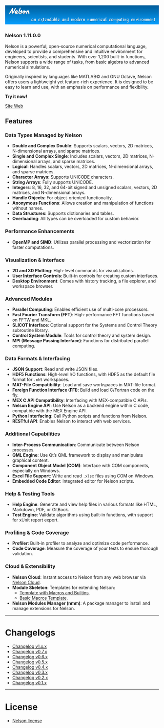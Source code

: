 ![banner](banner_homepage.png)

### Nelson 1.11.0.0

Nelson is a powerful, open-source numerical computational language, developed to provide a comprehensive and intuitive environment for engineers, scientists, and students. With over 1,200 built-in functions, Nelson supports a wide range of tasks, from basic algebra to advanced numerical simulations.

Originally inspired by languages like MATLAB© and GNU Octave, Nelson offers users a lightweight yet feature-rich experience. It is designed to be easy to learn and use, with an emphasis on performance and flexibility.

**Try it now!**

[Site Web](https://nelson-lang.github.io/nelson-website/)

## Features

### Data Types Managed by Nelson

- **Double and Complex Double**: Supports scalars, vectors, 2D matrices, N-dimensional arrays, and sparse matrices.
- **Single and Complex Single**: Includes scalars, vectors, 2D matrices, N-dimensional arrays, and sparse matrices.
- **Logical**: Handles scalars, vectors, 2D matrices, N-dimensional arrays, and sparse matrices.
- **Character Arrays**: Supports UNICODE characters.
- **String Arrays**: Fully supports UNICODE.
- **Integers**: 8, 16, 32, and 64-bit signed and unsigned scalars, vectors, 2D matrices, and N-dimensional arrays.
- **Handle Objects**: For object-oriented functionality.
- **Anonymous Functions**: Allows creation and manipulation of functions without names.
- **Data Structures**: Supports dictionaries and tables.
- **Overloading**: All types can be overloaded for custom behavior.

### Performance Enhancements

- **OpenMP and SIMD**: Utilizes parallel processing and vectorization for faster computations.

### Visualization & Interface

- **2D and 3D Plotting**: High-level commands for visualizations.
- **User Interface Controls**: Built-in controls for creating custom interfaces.
- **Desktop Environment**: Comes with history tracking, a file explorer, and workspace browser.

### Advanced Modules

- **Parallel Computing**: Enables efficient use of multi-core processors.
- **Fast Fourier Transform (FFT)**: High-performance FFT functions based on FFTW and MKL.
- **SLICOT Interface**: Optional support for the Systems and Control Theory subroutine library.
- **Control System Module**: Tools for control theory and system design.
- **MPI (Message Passing Interface)**: Functions for distributed parallel computing.

### Data Formats & Interfacing

- **JSON Support**: Read and write JSON files.
- **HDF5 Functions**: High-level I/O functions, with HDF5 as the default file format for `.nh5` workspaces.
- **MAT-File Compatibility**: Load and save workspaces in MAT-file format.
- **Foreign Function Interface (FFI)**: Build and load C/Fortran code on the fly.
- **MEX C API Compatibility**: Interfacing with MEX-compatible C APIs.
- **Nelson Engine API**: Use Nelson as a backend engine within C code, compatible with the MEX Engine API.
- **Python Interfacing**: Call Python scripts and functions from Nelson.
- **RESTful API**: Enables Nelson to interact with web services.

### Additional Capabilities

- **Inter-Process Communication**: Communicate between Nelson processes.
- **QML Engine**: Use Qt’s QML framework to display and manipulate graphical content.
- **Component Object Model (COM)**: Interface with COM components, especially on Windows.
- **Excel File Support**: Write and read `.xlsx` files using COM on Windows.
- **Embedded Code Editor**: Integrated editor for Nelson scripts.

### Help & Testing Tools

- **Help Engine**: Generate and view help files in various formats like HTML, Markdown, PDF, or GitBook.
- **Test Engine**: Validate algorithms using built-in functions, with support for xUnit report export.

### Profiling & Code Coverage

- **Profiler**: Built-in profiler to analyze and optimize code performance.
- **Code Coverage**: Measure the coverage of your tests to ensure thorough validation.

### Cloud & Extensibility

- **Nelson Cloud**: Instant access to Nelson from any web browser via [Nelson Cloud](https://www.npmjs.com/package/nelson-cloud).
- **Module Skeleton**: Templates for extending Nelson:
  - [Template with Macros and Builtins](https://github.com/nelson-lang/module_skeleton).
  - [Basic Macros Template](https://github.com/nelson-lang/module_skeleton_basic).
- **Nelson Modules Manager (nmm)**: A package manager to install and manage extensions for Nelson.

---

# Changelogs

- [Changelog v1.x.x](./changelogs/CHANGELOG.md)
- [Changelog v0.7.x](./changelogs/CHANGELOG-0.7.x.md)
- [Changelog v0.6.x](./changelogs/CHANGELOG-0.6.x.md)
- [Changelog v0.5.x](./changelogs/CHANGELOG-0.5.x.md)
- [Changelog v0.4.x](./changelogs/CHANGELOG-0.4.x.md)
- [Changelog v0.3.x](./changelogs/CHANGELOG-0.3.x.md)
- [Changelog v0.2.x](./changelogs/CHANGELOG-0.2.x.md)
- [Changelog v0.1.x](./changelogs/CHANGELOG-0.1.x.md)

---

# License

- [Nelson license](./license/license.md)
